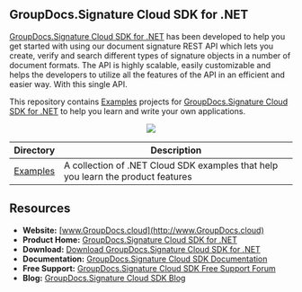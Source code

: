 ## GroupDocs.Signature Cloud SDK for .NET

[GroupDocs.Signature Cloud SDK for .NET](https://products.groupdocs.cloud/signature/net) has been developed to help you get started with using our document signature REST API which lets you create, verify and search different types of signature objects in a number of document formats. The API is highly scalable, easily customizable and helps the developers to utilize all the features of the API in an efficient and easier way. With this single API.

This repository contains [Examples](Examples) projects for [GroupDocs.Signature Cloud SDK for .NET](https://products.groupdocs.cloud/signature/net) to help you learn and write your own applications.

<p align="center">

  <a title="Download complete GroupDocs.Signature Cloud SDK Examples for .NET source code" href="https://github.com/groupdocs-signature-cloud/groupdocs-signature-cloud-dotnet-samples/archive/master.zip">
	<img src="https://raw.github.com/AsposeExamples/java-examples-dashboard/master/images/downloadZip-Button-Large.png" />
  </a>
</p>

Directory | Description
--------- | -----------
[Examples](Examples)  | A collection of .NET Cloud SDK examples that help you learn the product features

## Resources

+ **Website:** [www.GroupDocs.cloud](http://www.GroupDocs.cloud)
+ **Product Home:** [GroupDocs.Signature Cloud SDK for .NET](https://products.groupdocs.cloud/signature/net)
+ **Download:** [Download GroupDocs.Signature Cloud SDK for .NET](https://www.nuget.org/packages/GroupDocs.Signature-Cloud/)
+ **Documentation:** [GroupDocs.Signature Cloud SDK Documentation](https://docs.groupdocs.cloud/display/signaturecloud/Home)
+ **Free Support:** [GroupDocs.Signature Cloud SDK Free Support Forum](https://forum.groupdocs.cloud/c/signature)
+ **Blog:** [GroupDocs.Signature Cloud SDK Blog](https://blog.groupdocs.cloud/category/signature/)
